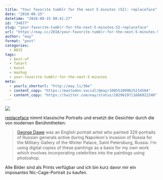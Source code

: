 ```yaml
---
title: "Your favorite tumblr for the next 5 minutes (52): replaceface"
date: "2018-08-15"
datetime: "2018-08-15 08:41:27"
id: "34877"
slug: "your-favorite-tumblr-for-the-next-5-minutes-52-replaceface"
url: "https://eay.cc/2018/your-favorite-tumblr-for-the-next-5-minutes-52-replaceface/"
author: "eay"
format: "post"
categories:
  - 0815
tags:
  - best-of
  - fanart
  - kunst
  - mashup
  - your-favorite-tumblr-for-the-next-5-minutes
meta:
  - yourls_shorturl: "http://eay.li/36e"
  - content_copy: "https://mastodon.social/@eay/100552899625214584"
  - content_copy: "https://twitter.com/eay/status/1029619711686922240"
---
```


![](https://eay.cc/uploads/2018/replaceface.jpeg)

[replaceface](http://replaceface.tumblr.com/) nimmt klassische Portraits und ersetzt die Gesichter durch die von modernen Berühmtheiten:

> [George Dawe](https://en.m.wikipedia.org/wiki/George_Dawe) was an English portrait artist who painted 329 portraits of Russian generals active during Napoleon's invasion of Russia for the Military Gallery of the Winter Palace, Saint Petersburg, Russia. I'm using digital copies of these paintings as a basis for my own work which involves incorporating celebrities into the paintings using photoshop.

Alle Bilder sind als Prints verfügbar und ich bin kurz davor mir ein imposantes Nic-Cage-Portrait zu kaufen.
